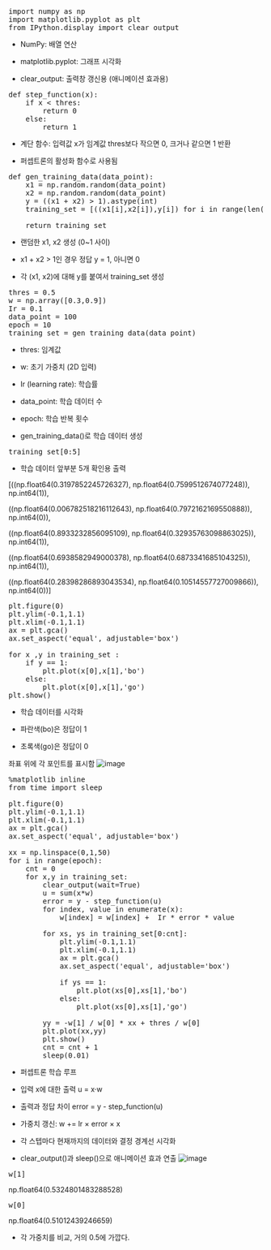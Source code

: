 <pre>import numpy as np
import matplotlib.pyplot as plt
from IPython.display import clear_output
</pre>

- NumPy: 배열 연산

- matplotlib.pyplot: 그래프 시각화

- clear_output: 출력창 갱신용 (애니메이션 효과용)

<pre>def step_function(x):
    if x < thres:
        return 0
    else:
        return 1
</pre>

- 계단 함수: 입력값 x가 임계값 thres보다 작으면 0, 크거나 같으면 1 반환

- 퍼셉트론의 활성화 함수로 사용됨

<pre>def gen_training_data(data_point):
    x1 = np.random.random(data_point)
    x2 = np.random.random(data_point)
    y = ((x1 + x2) > 1).astype(int)
    training_set = [((x1[i],x2[i]),y[i]) for i in range(len(x1))]

    return training_set
</pre>

- 랜덤한 x1, x2 생성 (0~1 사이)

- x1 + x2 > 1인 경우 정답 y = 1, 아니면 0

- 각 (x1, x2)에 대해 y를 붙여서 training_set 생성

<pre>thres = 0.5
w = np.array([0.3,0.9])
Ir = 0.1
data_point = 100
epoch = 10
training_set = gen_training_data(data_point)</pre>

- thres: 임계값

- w: 초기 가중치 (2D 입력)

- Ir (learning rate): 학습률

- data_point: 학습 데이터 수

- epoch: 학습 반복 횟수

- gen_training_data()로 학습 데이터 생성

<pre>training_set[0:5]</pre>
- 학습 데이터 앞부분 5개 확인용 출력
  
[((np.float64(0.3197852245726327), np.float64(0.7599512674077248)),  np.int64(1)),

 ((np.float64(0.006782518216112643), np.float64(0.7972162169550888)),  np.int64(0)),
 
 ((np.float64(0.8933232856095109), np.float64(0.32935763098863025)),  np.int64(1)),
 
 ((np.float64(0.6938582949000378), np.float64(0.6873341685104325)),  np.int64(1)),
 
 ((np.float64(0.28398286893043534), np.float64(0.10514557727009866)),  np.int64(0))]

<pre>plt.figure(0)
plt.ylim(-0.1,1.1)
plt.xlim(-0.1,1.1)
ax = plt.gca()
ax.set_aspect('equal', adjustable='box')

for x ,y in training_set :
    if y == 1:
        plt.plot(x[0],x[1],'bo')
    else:
        plt.plot(x[0],x[1],'go')
plt.show()
</pre>
- 학습 데이터를 시각화

- 파란색(bo)은 정답이 1

- 초록색(go)은 정답이 0

좌표 위에 각 포인트를 표시함
![image](https://github.com/user-attachments/assets/e2852431-b991-45bb-a177-b532615efe3f)

<pre>%matplotlib inline
from time import sleep

plt.figure(0)
plt.ylim(-0.1,1.1)
plt.xlim(-0.1,1.1)
ax = plt.gca()
ax.set_aspect('equal', adjustable='box')

xx = np.linspace(0,1,50)
for i in range(epoch):
    cnt = 0
    for x,y in training_set:
        clear_output(wait=True)
        u = sum(x*w)
        error = y - step_function(u)
        for index, value in enumerate(x):
            w[index] = w[index] +  Ir * error * value

        for xs, ys in training_set[0:cnt]:
            plt.ylim(-0.1,1.1)
            plt.xlim(-0.1,1.1)
            ax = plt.gca()
            ax.set_aspect('equal', adjustable='box')
            
            if ys == 1:
                plt.plot(xs[0],xs[1],'bo')
            else:
                plt.plot(xs[0],xs[1],'go')

        yy = -w[1] / w[0] * xx + thres / w[0]
        plt.plot(xx,yy)
        plt.show()
        cnt = cnt + 1
        sleep(0.01)
</pre>
- 퍼셉트론 학습 루프

- 입력 x에 대한 출력 u = x·w

- 출력과 정답 차이 error = y - step_function(u)

- 가중치 갱신: w += lr × error × x

- 각 스텝마다 현재까지의 데이터와 결정 경계선 시각화

- clear_output()과 sleep()으로 애니메이션 효과 연출
![image](https://github.com/user-attachments/assets/7310201d-36e4-4664-9480-d013fd8f353f)

<pre>w[1]</pre>
np.float64(0.5324801483288528)
<pre>w[0]</pre>
np.float64(0.51012439246659)
- 각 가중치를 비교, 거의 0.5에 가깝다.
